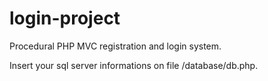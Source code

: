 # login-project
Procedural PHP MVC registration and login system.

Insert your sql server informations on file /database/db.php.

